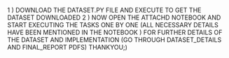 1 ) DOWNLOAD THE DATASET.PY FILE AND EXECUTE TO GET THE DATASET DOWNLOADED
2 ) NOW OPEN THE ATTACHD NOTEBOOK AND START EXECUTING THE TASKS ONE BY ONE (ALL NECESSARY DETAILS HAVE BEEN MENTIONED IN THE NOTEBOOK ) 
FOR FURTHER DETAILS OF THE DATASET AND IMPLEMENTATION (GO THROUGH DATASET_DETAILS AND FINAL_REPORT PDFS)
THANKYOU;)
